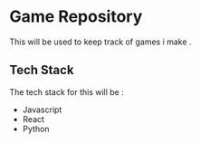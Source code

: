 # Game Repository

This will be used to keep track of games i make .

## Tech Stack

The tech stack for this will be :

- Javascript
- React
- Python



